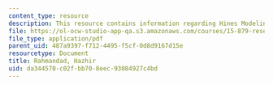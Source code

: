 ```yaml
---
content_type: resource
description: This resource contains information regarding Hines Modeling Process Overview.
file: https://ol-ocw-studio-app-qa.s3.amazonaws.com/courses/15-879-research-seminar-in-system-dynamics-spring-2014/da344570c02fbb708eec93084927c4bd_MIT15_879S14_ModelProcOver.pdf
file_type: application/pdf
parent_uid: 487a9397-f712-4495-f5cf-0d8d9167d15e
resourcetype: Document
title: Rahmandad, Hazhir
uid: da344570-c02f-bb70-8eec-93084927c4bd
---
```

